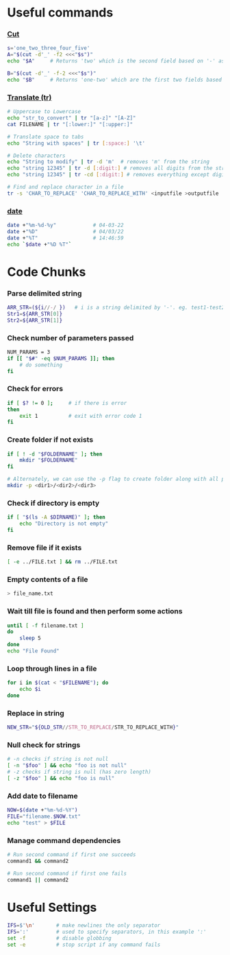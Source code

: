 # Useful commands

### [Cut](https://en.wikipedia.org/wiki/Cut_(Unix))
```bash
s='one_two_three_four_five'
A="$(cut -d'_' -f2 <<<"$s")"
echo "$A"     # Returns 'two' which is the second field based on '-' as delimiter

B="$(cut -d'_' -f-2 <<<"$s")"
echo "$B"     # Returns 'one-two' which are the first two fields based on '-' as delimiter
```
### [Translate (tr)](https://en.wikipedia.org/wiki/Tr_(Unix))
```bash
# Uppercase to Lowercase
echo "str_to_convert" | tr "[a-z]" "[A-Z]"   
cat FILENAME | tr "[:lower:]" "[:upper:]"

# Translate space to tabs
echo "String with spaces" | tr [:space:] '\t'

# Delete characters
echo "String to modify" | tr -d 'm'  # removes 'm' from the string
echo "string 12345" | tr -d [:digit:] # removes all digits from the string
echo "string 12345" | tr -cd [:digit:] # removes everything except digits

# Find and replace character in a file
tr -s 'CHAR_TO_REPLACE' 'CHAR_TO_REPLACE_WITH' <inputfile >outputfile
```
### [date](https://www.gnu.org/software/coreutils/manual/html_node/date-invocation.html)
```bash
date +"%m-%d-%y"            # 04-03-22
date +"%D"                  # 04/03/22
date +"%T"                  # 14:46:59
echo `$date +"%D %T"`
```

# Code Chunks

### Parse delimited string
```bash
ARR_STR=(${i//-/ })   # i is a string delimited by '-'. eg. test1-test2
Str1=${ARR_STR[0]}
Str2=${ARR_STR[1]}
```
### Check number of parameters passed
```bash
NUM_PARAMS = 3
if [[ "$#" -eq $NUM_PARAMS ]]; then
    # do something
fi
```
### Check for errors
```bash
if [ $? != 0 ];     # if there is error
then
    exit 1          # exit with error code 1
fi
```
### Create folder if not exists
```bash
if [ ! -d "$FOLDERNAME" ]; then   
    mkdir "$FOLDERNAME"
fi

# Alternately, we can use the -p flag to create folder along with all parents that do not exist in a given path
mkdir -p <dir1>/<dir2>/<dir3>
```
### Check if directory is empty
```bash
if [ "$(ls -A $DIRNAME)" ]; then  
    echo "Directory is not empty"
fi
```
### Remove file if it exists
```bash
[ -e ../FILE.txt ] && rm ../FILE.txt
```
### Empty contents of a file
```bash
> file_name.txt
```
### Wait till file is found and then perform some actions
```bash
until [ -f filename.txt ]
do
    sleep 5
done
echo "File Found"
```
### Loop through lines in a file
```bash
for i in $(cat < "$FILENAME"); do
    echo $i
done
```
### Replace in string
```bash
NEW_STR="${OLD_STR//STR_TO_REPLACE/STR_TO_REPLACE_WITH}"
```
### Null check for strings
```bash
# -n checks if string is not null
[ -n "$foo" ] && echo "foo is not null"
# -z checks if string is null (has zero length)
[ -z "$foo" ] && echo "foo is null"
```
### Add date to filename
```bash
NOW=$(date +"%m-%d-%Y")
FILE="filename.$NOW.txt"
echo "test" > $FILE
```
### Manage command dependencies
```bash
# Run second command if first one succeeds
command1 && command2

# Run second command if first one fails
command1 || command2
```

# Useful Settings

```bash
IFS=$'\n'       # make newlines the only separator
IFS=':'         # used to specify separators, in this example ':'
set -f          # disable globbing
set -e          # stop script if any command fails
```